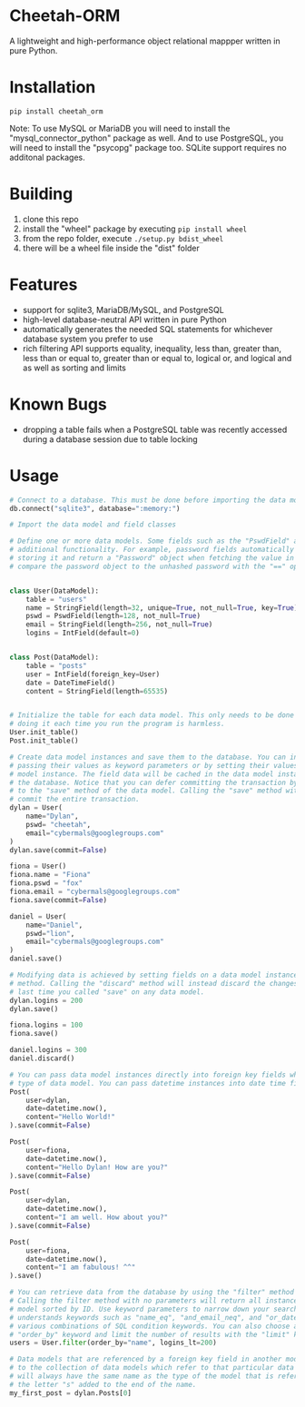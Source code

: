 # Cheetah-ORM
A lightweight and high-performance object relational mappper written in pure Python.


# Installation
`pip install cheetah_orm`

Note: To use MySQL or MariaDB you will need to install the "mysql_connector_python" package as well. And
to use PostgreSQL, you will need to install the "psycopg" package too. SQLite support requires no
additonal packages.


# Building
1. clone this repo
2. install the "wheel" package by executing `pip install wheel`
3. from the repo folder, execute `./setup.py bdist_wheel`
4. there will be a wheel file inside the "dist" folder


# Features
* support for sqlite3, MariaDB/MySQL, and PostgreSQL
* high-level database-neutral API written in pure Python
* automatically generates the needed SQL statements for whichever database system you prefer to
  use
* rich filtering API supports equality, inequality, less than, greater than, less than or equal
  to, greater than or equal to, logical or, and logical and as well as sorting and limits


# Known Bugs
* dropping a table fails when a PostgreSQL table was recently accessed during a database session due to
  table locking


# Usage
```python
# Connect to a database. This must be done before importing the data model and field classes.
db.connect("sqlite3", database=":memory:")

# Import the data model and field classes

# Define one or more data models. Some fields such as the "PswdField" and "DateTimeField" have
# additional functionality. For example, password fields automatically hash the password before
# storing it and return a "Password" object when fetching the value in the field. You can then
# compare the password object to the unhashed password with the "==" operator.


class User(DataModel):
    table = "users"
    name = StringField(length=32, unique=True, not_null=True, key=True)
    pswd = PswdField(length=128, not_null=True)
    email = StringField(length=256, not_null=True)
    logins = IntField(default=0)


class Post(DataModel):
    table = "posts"
    user = IntField(foreign_key=User)
    date = DateTimeField()
    content = StringField(length=65535)


# Initialize the table for each data model. This only needs to be done once per data model, but
# doing it each time you run the program is harmless.
User.init_table()
Post.init_table()

# Create data model instances and save them to the database. You can initialize the fields by
# passing their values as keyword parameters or by setting their values after creating the data
# model instance. The field data will be cached in the data model instance until you save it to
# the database. Notice that you can defer committing the transaction by passing "commit = False"
# to the "save" method of the data model. Calling the "save" method without any parameters will
# commit the entire transaction.
dylan = User(
    name="Dylan",
    pswd= "cheetah",
    email="cybermals@googlegroups.com"
)
dylan.save(commit=False)

fiona = User()
fiona.name = "Fiona"
fiona.pswd = "fox"
fiona.email = "cybermals@googlegroups.com"
fiona.save(commit=False)

daniel = User(
    name="Daniel",
    pswd="lion",
    email="cybermals@googlegroups.com"
)
daniel.save()

# Modifying data is achieved by setting fields on a data model instance and calling its "save"
# method. Calling the "discard" method will instead discard the changes you have made since the
# last time you called "save" on any data model.
dylan.logins = 200
dylan.save()

fiona.logins = 100
fiona.save()

daniel.logins = 300
daniel.discard()

# You can pass data model instances directly into foreign key fields which reference that given
# type of data model. You can pass datetime instances into date time fields too.
Post(
    user=dylan,
    date=datetime.now(),
    content="Hello World!"
).save(commit=False)

Post(
    user=fiona,
    date=datetime.now(),
    content="Hello Dylan! How are you?"
).save(commit=False)

Post(
    user=dylan,
    date=datetime.now(),
    content="I am well. How about you?"
).save(commit=False)

Post(
    user=fiona,
    date=datetime.now(),
    content="I am fabulous! ^^"
).save()

# You can retrieve data from the database by using the "filter" method of a data model class.
# Calling the filter method with no parameters will return all instances of a particular data
# model sorted by ID. Use keyword parameters to narrow down your search. The filter method
# understands keywords such as "name_eq", "and_email_neq", and "or_date_gt", which represent
# various combinations of SQL condition keywords. You can also choose a field to sort by with the
# "order_by" keyword and limit the number of results with the "limit" keyword.
users = User.filter(order_by="name", logins_lt=200)

# Data models that are referenced by a foreign key field in another model will have a backreference
# to the collection of data models which refer to that particular data model. Said backreference
# will always have the same name as the type of the model that is referring to the other model with
# the letter "s" added to the end of the name.
my_first_post = dylan.Posts[0]
```
